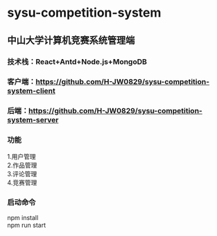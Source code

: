 # sysu-competition-system

## 中山大学计算机竞赛系统管理端
### 技术栈：React+Antd+Node.js+MongoDB
### 客户端：https://github.com/H-JW0829/sysu-competition-system-client  
### 后端：https://github.com/H-JW0829/sysu-competition-system-server    
### 功能
1.用户管理  
2.作品管理  
3.评论管理  
4.竞赛管理 
### 启动命令
npm install  
npm run start  

